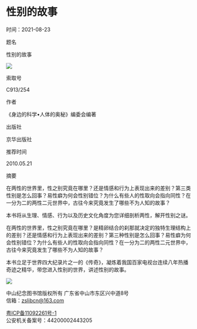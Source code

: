 # 性别的故事

时间：2021-08-23

题名

性别的故事

![](../../__local/5/1D/4C/60DDB8E08CAD6D71AB85D4CD603_D70CC96F_16FFB.jpg?e=.jpg)

索取号 

C913/254

作者 

《身边的科学•人体的奥秘》编委会编著

出版社 

京华出版社

推荐时间 

2010.05.21

摘要 

在两性的世界里，性之别究竟在哪里？还是情感和行为上表现出来的差别？第三类性别是怎么回事？易性癖为何会性别错位？为什么有些人的性取向会指向同性？在一分为二的两性二元世界中，古往今来究竟发生了哪些不为人知的故事？ 

本书将从生理、情感、行为以及历史文化角度为您详细剖析两性，解开性别之谜。 

在两性的世界里，性之别究竟在哪里？是精卵结合的刹那就决定的独特生理结构上的差别？还是情感和行为上表现出来的差别？第三种性别是怎么回事？易性癖为何会性别错位？为什么有些人的性取向会指向同性？在一分为二的两性二元世界中，古往今来究竟发生了哪些不为人知的故事？ 

本书立足于世界四大纪录片之一的《传奇》，凝炼着我国百家电视台连续八年热播奇迹之精华，带您进入性别的世界，讲述性别的故事。

![](../../images-sy/fd-iconl1.png)

中山纪念图书馆版权所有 广东省中山市东区兴中道8号  
信箱：zslibcn@163.com

[粤ICP备11092261号-1](https://beian.miit.gov.cn/#/Integrated/index)  
公安机关备案号：44200002443205